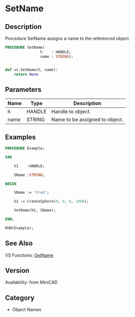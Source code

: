 # SetName

## Description
Procedure SetName assigns a name to the referenced object.

```pascal
PROCEDURE SetName(
				h    : HANDLE;
				name : STRING);
```

```python

def vs.SetName(h, name):
    return None
```

## Parameters
|Name|Type|Description|
|---|---|---|
|h|HANDLE|Handle to object.|
|name|STRING|Name to be assigned to object.|

## Examples
```pascal
PROCEDURE Example;

VAR

	h1    :HANDLE;

	SName :STRING;

BEGIN

	SName := 'Fred';

	h1 := CreateSphere(0, 0, 0, 1000);

	SetName(h1, SName);

END;

RUN(Example);
```

## See Also
VS Functions:
[GetName](GetName.md)

## Version
Availability: from MiniCAD
## Category
* Object Names

